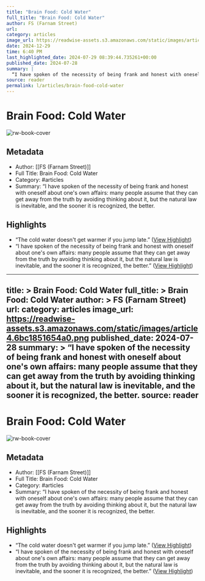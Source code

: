 ```yaml
---
title: "Brain Food: Cold Water"
full_title: "Brain Food: Cold Water"
author: FS (Farnam Street)
url: 
category: articles
image_url: https://readwise-assets.s3.amazonaws.com/static/images/article4.6bc1851654a0.png
date: 2024-12-29
time: 6:40 PM
last_highlighted_date: 2024-07-29 08:39:44.735261+00:00
published_date: 2024-07-28
summary: |
  “I have spoken of the necessity of being frank and honest with oneself about one's own affairs: many people assume that they can get away from the truth by avoiding thinking about it, but the natural law is inevitable, and the sooner it is recognized, the better.
source: reader
permalink: l/articles/brain-food-cold-water
---
```

# Brain Food: Cold Water

![rw-book-cover](https://readwise-assets.s3.amazonaws.com/static/images/article4.6bc1851654a0.png)

## Metadata
- Author: [[FS (Farnam Street)]]
- Full Title: Brain Food: Cold Water
- Category: #articles
- Summary: “I have spoken of the necessity of being frank and honest with oneself about one's own affairs: many people assume that they can get away from the truth by avoiding thinking about it, but the natural law is inevitable, and the sooner it is recognized, the better.

## Highlights
- “The cold water doesn't get warmer if you jump late.” ([View Highlight](https://read.readwise.io/read/01j3yta4k8rjzyemd4pn27b5dm))
- “I have spoken of the necessity of being frank and honest with oneself about one's own affairs: many people assume that they can get away from the truth by avoiding thinking about it, but the natural law is inevitable, and the sooner it is recognized, the better.” ([View Highlight](https://read.readwise.io/read/01j3ytagf1fr1fnrrfz4d221q6))


---
title: >
  Brain Food: Cold Water
full_title: >
  Brain Food: Cold Water
author: >
  FS (Farnam Street)
url: 
category: articles
image_url: https://readwise-assets.s3.amazonaws.com/static/images/article4.6bc1851654a0.png
published_date: 2024-07-28
summary: >
  “I have spoken of the necessity of being frank and honest with oneself about one's own affairs: many people assume that they can get away from the truth by avoiding thinking about it, but the natural law is inevitable, and the sooner it is recognized, the better.
source: reader
---
# Brain Food: Cold Water

![rw-book-cover](https://readwise-assets.s3.amazonaws.com/static/images/article4.6bc1851654a0.png)

## Metadata
- Author: [[FS (Farnam Street)]]
- Full Title: Brain Food: Cold Water
- Category: #articles
- Summary: “I have spoken of the necessity of being frank and honest with oneself about one's own affairs: many people assume that they can get away from the truth by avoiding thinking about it, but the natural law is inevitable, and the sooner it is recognized, the better.

## Highlights
- “The cold water doesn't get warmer if you jump late.” ([View Highlight](https://read.readwise.io/read/01j3yta4k8rjzyemd4pn27b5dm))
- “I have spoken of the necessity of being frank and honest with oneself about one's own affairs: many people assume that they can get away from the truth by avoiding thinking about it, but the natural law is inevitable, and the sooner it is recognized, the better.” ([View Highlight](https://read.readwise.io/read/01j3ytagf1fr1fnrrfz4d221q6))


